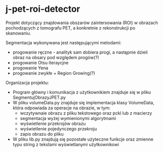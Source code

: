 # j-pet-roi-detector
Projekt dotyczący znajdowania obszarów zaintersowania (ROI) w obrazach pochodzących z tomografu PET, a konkretnie z rekonstrukcji po skanowaniu.

Segmentacja wykonywana jest następującymi metodami:
- progowanie ręczne - analityk sam dobiera progi, a następnie dzieli obraz na obsary pod względem progów(?)
- progowanie Otsu iteraycjne
- progowanie Yena
- progowanie zwykłe + Region Growing(?)

Organizacja projektu:
* Program główny i komunikacja z użytkownikiem znajduje się w pliku SegmentujObrazyJPET.py
* W pliku volumeData.py znajduje się implementacja klasy VolumeData, która odpowiada za operacje na obrazie, w tym:
  - wczytywnaie obrazu z pliku tekstowego oraz pckl lub z macierzy
  - segmentacja wyżej wymienionymi algorytmami
  - wyświetlenie przekrojów obrazu
  - wyświetlenie pojedynczego przekroju
  - zapis obrazu do pliku
* W pliku lib.py znajdują się pozostałe użyteczne funkcje oraz zmienne typu string z tekstami wyświetlanymi użytkownikowi
